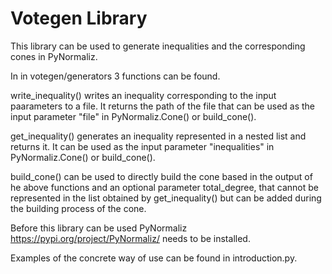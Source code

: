# Votegen Library
This library can be used to generate inequalities and the corresponding cones in PyNormaliz.

In in votegen/generators 3 functions can be found.

write_inequality() writes an inequality corresponding to the input paarameters to a file. It returns the path of the file that can be used as the input parameter "file" in PyNormaliz.Cone() or build_cone().

get_inequality() generates an inequality represented in a nested list and returns it. It can be used as the input parameter "inequalities" in PyNormaliz.Cone() or build_cone().

build_cone() can be used to directly build the cone based in the output of he above functions and an optional parameter total_degree, that cannot be represented in the list obtained by get_inequality() but can be added during the building process of the cone.

Before this library can be used PyNormaliz https://pypi.org/project/PyNormaliz/ needs to be installed.

Examples of the concrete way of use can be found in introduction.py.